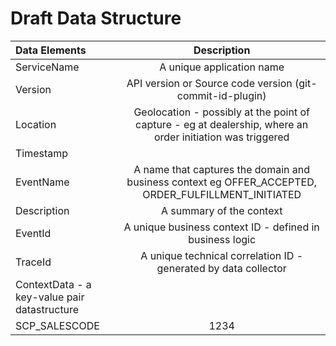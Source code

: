 # Draft Data Structure  



| Data Elements   | Description                                                                                                 |
|:----------------|:-----------------------------------------------------------------------------------------------------------:|
| ServiceName     | A unique application name                                                                                   |
| Version         | API version or Source code version (git-commit-id-plugin)                                                   |
| Location        | Geolocation - possibly at the point of capture - eg at dealership, where an order initiation was triggered  |
| Timestamp       |                                                                                                             |
| EventName       | A name that captures the domain and business context eg OFFER_ACCEPTED, ORDER_FULFILLMENT_INITIATED         |
| Description     | A summary of the context                                                                                    |
| EventId         | A unique business context ID - defined in business logic                                                    |
| TraceId         | A unique technical correlation ID - generated by data collector                                             |
|ContextData - a key-value pair datastructure                                                                                   |
| SCP_SALESCODE     |       1234                                                                                                |




